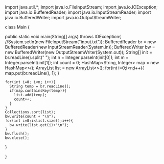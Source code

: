 import java.util.*;
import java.io.FileInputStream;
import java.io.IOException;
import java.io.BufferedReader;
import java.io.InputStreamReader;
import java.io.BufferedWriter;
import java.io.OutputStreamWriter;



class Main {

  public static void main(String[] args) throws IOException{
    //System.setIn(new FileInputStream("input.txt"));
    BufferedReader br = new BufferedReader(new InputStreamReader(System.in));
    BufferedWriter bw = new BufferedWriter(new OutputStreamWriter(System.out));
    String[] init = br.readLine().split(" ");
    int n = Integer.parseInt(init[0]);
    int m = Integer.parseInt(init[1]);
    int count = 0;
    HashMap<String, Integer> map = new HashMap<>();
    ArrayList<String> list = new ArrayList<>();
    for(int i=0;i<n;i++){
       map.put(br.readLine(), 1);
    }
    
    for(int i=0; i<m; i++){
      String temp = br.readLine();
      if(map.containsKey(temp)){
        list.add(temp);
        count++;
      }
    }
    Collections.sort(list);
    bw.write(count + "\n");
    for(int i=0;i<list.size();i++){
      bw.write(list.get(i)+"\n");
    }
    bw.flush();
    bw.close();
  }

}
